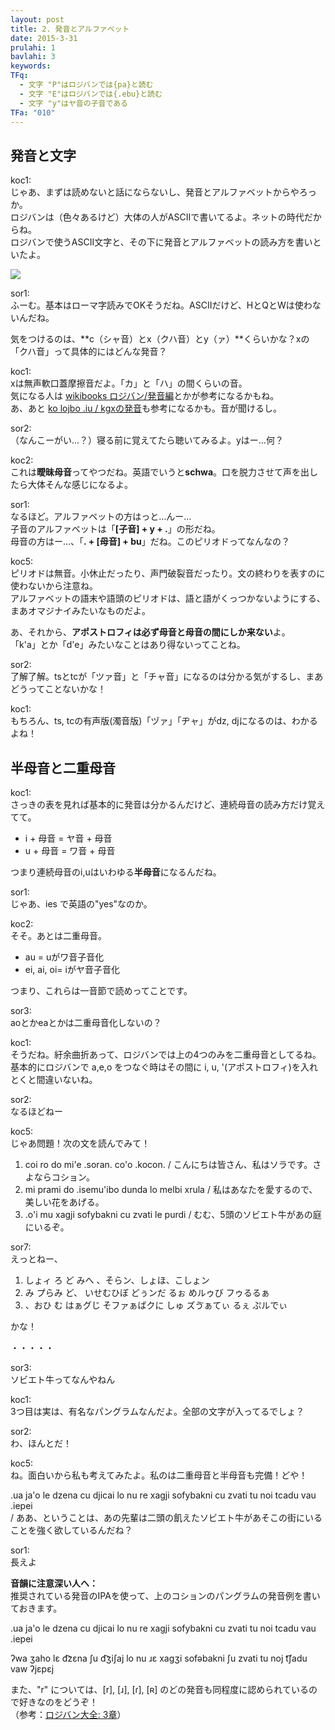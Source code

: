 ```yaml
---
layout: post
title: 2. 発音とアルファベット
date: 2015-3-31
prulahi: 1
bavlahi: 3
keywords:
TFq:
  - 文字 "P"はロジバンでは{pa}と読む
  - 文字 "E"はロジバンでは{.ebu}と読む
  - 文字 "y"はヤ音の子音である
TFa: "010"
---
```


## 発音と文字

koc1:  
じゃあ、まずは読めないと話にならないし、発音とアルファベットからやろっか。  
ロジバンは（色々あるけど）大体の人がASCIIで書いてるよ。ネットの時代だからね。  
ロジバンで使うASCII文字と、その下に発音とアルファベットの読み方を書いといたよ。

<img src="{{site.baseurl}}/assets/pixra/sance_liste.png">

sor1:  
ふーむ。基本はローマ字読みでOKそうだね。ASCIIだけど、HとQとWは使わないんだね。

気をつけるのは、**c（シャ音）とx（クハ音）とy（ァ）**くらいかな？xの「クハ音」って具体的にはどんな発音？

koc1:  
xは無声軟口蓋摩擦音だよ。「カ」と「ハ」の間くらいの音。  
気になる人は [wikibooks ロジバン/発音編](https://ja.wikibooks.org/wiki/%E3%83%AD%E3%82%B8%E3%83%90%E3%83%B3/%E7%99%BA%E9%9F%B3%E3%81%99%E3%82%8B)とかが参考になるかもね。  
あ、あと [ko lojbo .iu / kgxの発音](http://guskant.github.io/kolojbo.iu/html/ch08s04.html)も参考になるかも。音が聞けるし。

sor2:  
（なんこーがい…？）寝る前に覚えてたら聴いてみるよ。yはー…何？

koc2:  
これは**曖昧母音**ってやつだね。英語でいうと**schwa**。口を脱力させて声を出したら大体そんな感じになるよ。

sor1:  
なるほど。アルファベットの方はっと…んー…  
子音のアルファベットは「**[子音] + y + .**」の形だね。  
母音の方はー…、「**. + [母音] + bu**」だね。このピリオドってなんなの？

koc5:  
ピリオドは無音。小休止だったり、声門破裂音だったり。文の終わりを表すのに使わないから注意ね。  
アルファベットの語末や語頭のピリオドは、語と語がくっつかないようにする、まあオマジナイみたいなものだよ。

あ、それから、**アポストロフィは必ず母音と母音の間にしか来ない**よ。  
「k'a」とか「d'e」みたいなことはあり得ないってことね。

sor2:  
了解了解。tsとtcが「ツァ音」と「チャ音」になるのは分かる気がするし、まあどうってことないかな！  

koc1:  
もちろん、ts, tcの有声版(濁音版)「ヅァ」「ヂャ」がdz, djになるのは、わかるよね！

## 半母音と二重母音

koc1:  
さっきの表を見れば基本的に発音は分かるんだけど、連続母音の読み方だけ覚えてて。

- i + 母音 = ヤ音 + 母音
- u + 母音 = ワ音 + 母音

つまり連続母音のi,uはいわゆる**半母音**になるんだね。

sor1:  
じゃあ、ies で英語の"yes"なのか。

koc2:  
そそ。あとは二重母音。

- au = uがワ音子音化
- ei, ai, oi= iがヤ音子音化

つまり、これらは一音節で読めってことです。

sor3:  
aoとかeaとかは二重母音化しないの？

koc1:  
そうだね。紆余曲折あって、ロジバンでは上の4つのみを二重母音としてるね。  
基本的にロジバンで a,e,o をつなぐ時はその間に i, u, '(アポストロフィ)を入れとくと間違いないね。

sor2:  
なるほどねー

koc5:  
じゃあ問題！次の文を読んでみて！


<div class="box problem"><ol>
<li> coi ro do mi'e .soran. co'o .kocon.
/ こんにちは皆さん、私はソラです。さよならコション。</li>
<li> mi prami do .isemu'ibo dunda lo melbi xrula
/ 私はあなたを愛するので、美しい花をあげる。</li>
<li> .o'i mu xagji sofybakni cu zvati le purdi
/ むむ、5頭のソビエト牛があの庭にいるぞ。</li>
</ol></div>

sor7:  
えっとねー、

1. しょィ ろ ど みへ 、そらン、しょほ、こしょン
2. み プらみ ど、 いせむひぼ どぅンだ るぉ めルゥび フゥるるぁ
3. 、おひ む はぁグじ そファぁばクに しゅ ズゔぁてぃ るぇ ぷルでぃ

かな！

・・・・・

sor3:  
ソビエト牛ってなんやねん

koc1:  
3つ目は実は、有名なパングラムなんだよ。全部の文字が入ってるでしょ？

sor2:  
わ、ほんとだ！

koc5:  
ね。面白いから私も考えてみたよ。私のは二重母音と半母音も完備！どや！

.ua ja'o le dzena cu djicai lo nu re xagji sofybakni cu zvati tu noi tcadu vau .iepei  
/ ああ、ということは、あの先輩は二頭の飢えたソビエト牛があそこの街にいることを強く欲しているんだね？

sor1:  
長えよ

<div class="box">
<b>音韻に注意深い人へ：</b><br>
推奨されている発音のIPAを使って、上のコションのパングラムの発音例を書いておきます。

<p>.ua ja'o le dzena cu djicai lo nu re xagji sofybakni cu zvati tu noi tcadu vau .iepei  </p>

<p>ʔwa ʒaho lɛ d͡zɛna ʃu d͡ʒiʃaj lo nu ɹɛ xagʒi sofəbakni ʃu zvati tu noj t͡ʃadu vaw ʔjɛpɛj</p>

<p>また、"r" については、[r], [ɹ], [ɾ], [ʀ] のどの発音も同程度に認められているので好きなのをどうぞ！<br>
（参考：<a href="http://ponjbogri.github.io/cll-ja/chapter3.html">ロジバン大全: 3章</a>）</p>
</div>